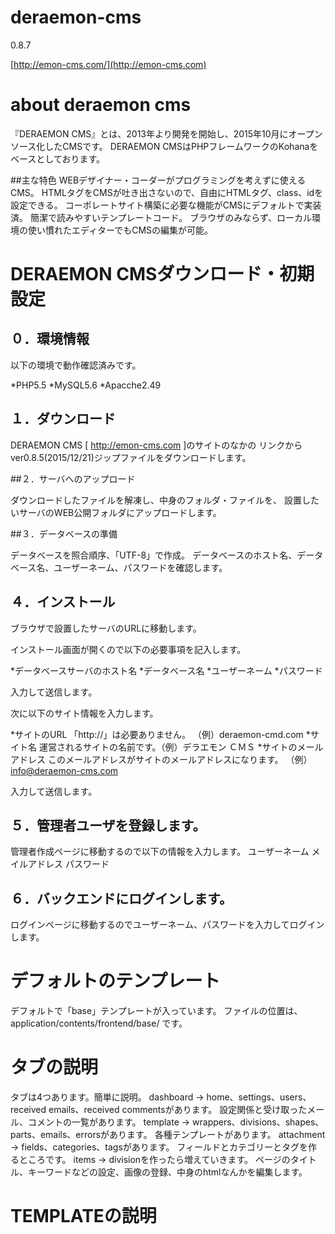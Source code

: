 # deraemon-cms
0.8.7

[http://emon-cms.com/](http://emon-cms.com)

# about deraemon cms
『DERAEMON CMS』とは、2013年より開発を開始し、2015年10月にオープンソース化したCMSです。 
DERAEMON CMSはPHPフレームワークのKohanaをベースとしております。

##主な特色
WEBデザイナー・コーダーがプログラミングを考えずに使えるCMS。
HTMLタグをCMSが吐き出さないので、自由にHTMLタグ、class、idを設定できる。
コーポレートサイト構築に必要な機能がCMSにデフォルトで実装済。
簡潔で読みやすいテンプレートコード。
ブラウザのみならず、ローカル環境の使い慣れたエディターでもCMSの編集が可能。

# DERAEMON CMSダウンロード・初期設定

## ０．環境情報
以下の環境で動作確認済みです。

*PHP5.5
*MySQL5.6
*Apacche2.49


## １．ダウンロード

DERAEMON CMS [ http://emon-cms.com ]のサイトのなかの リンクからver0.8.5(2015/12/21)ジップファイルをダウンロードします。

##２．サーバへのアップロード

ダウンロードしたファイルを解凍し、中身のフォルダ・ファイルを、 設置したいサーバのWEB公開フォルダにアップロードします。

##３．データベースの準備

データベースを照合順序、「UTF-8」で作成。
データベースのホスト名、データベース名、ユーザーネーム、パスワードを確認します。

## ４．インストール

ブラウザで設置したサーバのURLに移動します。

インストール画面が開くので以下の必要事項を記入します。

*データベースサーバのホスト名
*データベース名
*ユーザーネーム
*パスワード

入力して送信します。

次に以下のサイト情報を入力します。

*サイトのURL 「http://」は必要ありません。 （例）deraemon-cmd.com
*サイト名 運営されるサイトの名前です。（例）デラエモン ＣＭＳ
*サイトのメールアドレス このメールアドレスがサイトのメールアドレスになります。
（例）info@deraemon-cms.com

入力して送信します。

## ５．管理者ユーザを登録します。

管理者作成ページに移動するので以下の情報を入力します。
ユーザーネーム
メイルアドレス
パスワード

## ６．バックエンドにログインします。

ログインページに移動するのでユーザーネーム、パスワードを入力してログインします。

# デフォルトのテンプレート

デフォルトで「base」テンプレートが入っています。
ファイルの位置は、
application/contents/frontend/base/
です。

# タブの説明

タブは4つあります。簡単に説明。
dashboard -> home、settings、users、received emails、received commentsがあります。
設定関係と受け取ったメール、コメントの一覧があります。
template -> wrappers、divisions、shapes、parts、emails、errorsがあります。
各種テンプレートがあります。
attachment -> fields、categories、tagsがあります。
フィールドとカテゴリーとタグを作るところです。
items -> divisionを作ったら増えていきます。
ページのタイトル、キーワードなどの設定、画像の登録、中身のhtmlなんかを編集します。

# TEMPLATEの説明

